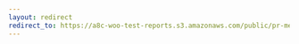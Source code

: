 ```yaml
---
layout: redirect
redirect_to: https://a8c-woo-test-reports.s3.amazonaws.com/public/pr-merge/37910/e2e/index.html
---
```

